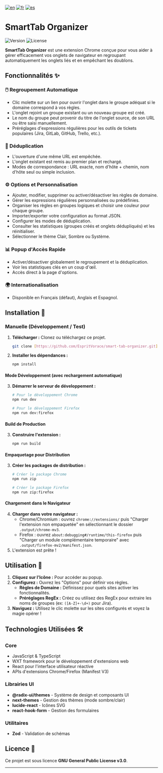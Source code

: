 [![en](https://img.shields.io/badge/lang-en-red.svg)](https://github.com/EspritVorace/smart-tab-organizer/blob/master/README.md)
[![fr](https://img.shields.io/badge/lang-fr-blue.svg)](https://github.com/EspritVorace/smart-tab-organizer/blob/master/README-fr.md)
[![es](https://img.shields.io/badge/lang-es-yellow.svg)](https://github.com/EspritVorace/smart-tab-organizer/blob/master/README-es.md)

# SmartTab Organizer

![Version](https://img.shields.io/badge/version-1.0.1-blue.svg)
![License](https://img.shields.io/badge/License-GPL_v3-blue.svg)

**SmartTab Organizer** est une extension Chrome conçue pour vous aider à gérer efficacement vos onglets de navigateur en regroupant automatiquement les onglets liés et en empêchant les doublons.

## Fonctionnalités ✨

### 🖱️ Regroupement Automatique
* Clic molette sur un lien pour ouvrir l'onglet dans le groupe adéquat si le domaine correspond à vos règles.
* L'onglet rejoint un groupe existant ou un nouveau groupe est créé.
* Le nom du groupe peut provenir du titre de l'onglet source, de son URL ou être saisi manuellement.
* Préréglages d'expressions régulières pour les outils de tickets populaires (Jira, GitLab, GitHub, Trello, etc.).

### 🚫 Déduplication
* L'ouverture d'une même URL est empêchée.
* L'onglet existant est remis au premier plan et rechargé.
* Modes de correspondance : URL exacte, nom d'hôte + chemin, nom d'hôte seul ou simple inclusion.

### ⚙️ Options et Personnalisation
* Ajouter, modifier, supprimer ou activer/désactiver les règles de domaine.
* Gérer les expressions régulières personnalisées ou prédéfinies.
* Organiser les règles en groupes logiques et choisir une couleur pour chaque groupe.
* Importer/exporter votre configuration au format JSON.
* Configurer les modes de déduplication.
* Consulter les statistiques (groupes créés et onglets dédupliqués) et les réinitialiser.
* Sélectionner le thème Clair, Sombre ou Système.

### 📊 Popup d'Accès Rapide
* Activer/désactiver globalement le regroupement et la déduplication.
* Voir les statistiques clés en un coup d'œil.
* Accès direct à la page d'options.

### 🌍 Internationalisation
* Disponible en Français (défaut), Anglais et Espagnol.

## Installation 🚀

### Manuelle (Développement / Test)

1.  **Télécharger :** Clonez ou téléchargez ce projet.
    ```bash
    git clone [https://github.com/EspritVorace/smart-tab-organizer.git](https://github.com/EspritVorace/smart-tab-organizer.git)
    ```
2.  **Installer les dépendances :**
    ```bash
    npm install
    ```

#### Mode Développement (avec rechargement automatique)
3.  **Démarrer le serveur de développement :**
    ```bash
    # Pour le développement Chrome
    npm run dev
    
    # Pour le développement Firefox
    npm run dev:firefox
    ```

#### Build de Production
3.  **Construire l'extension :**
    ```bash
    npm run build
    ```

#### Empaquetage pour Distribution
3.  **Créer les packages de distribution :**
    ```bash
    # Créer le package Chrome
    npm run zip
    
    # Créer le package Firefox
    npm run zip:firefox
    ```

#### Chargement dans le Navigateur
4.  **Charger dans votre navigateur :**
    * Chrome/Chromium : ouvrez `chrome://extensions/` puis "Charger l'extension non empaquetée" en sélectionnant le dossier `.output/chrome-mv3`.
    * Firefox : ouvrez `about:debugging#/runtime/this-firefox` puis "Charger un module complémentaire temporaire" avec `.output/firefox-mv2/manifest.json`.
5.  L'extension est prête !

## Utilisation 📖

1.  **Cliquez sur l'Icône :** Pour accéder au popup.
2.  **Configurez :** Ouvrez les "Options" pour définir vos règles.
    * **Règles de Domaine :** Définissez pour quels sites activer les fonctionnalités.
    * **Préréglages RegEx :** Créez ou utilisez des RegEx pour extraire les noms de groupes (ex: `([A-Z]+-\d+)` pour Jira).
3.  **Naviguez :** Utilisez le clic molette sur les sites configurés et voyez la magie opérer !

## Technologies Utilisées 🛠️

### Core
* JavaScript & TypeScript
* WXT framework pour le développement d'extensions web
* React pour l'interface utilisateur réactive
* APIs d'extensions Chrome/Firefox (Manifest V3)

### Librairies UI
* **@radix-ui/themes** - Système de design et composants UI
* **next-themes** - Gestion des thèmes (mode sombre/clair)
* **lucide-react** - Icônes SVG
* **react-hook-form** - Gestion des formulaires

### Utilitaires
* **Zod** - Validation de schémas

## Licence 📄

Ce projet est sous licence **GNU General Public License v3.0**.

---
